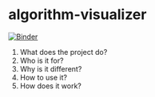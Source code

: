 # algorithm-visualizer
[![Binder](https://mybinder.org/badge_logo.svg)](https://mybinder.org/v2/gh/ShanaryS/algorithm-visualizer/master/)
1. What does the project do?
2. Who is it for?
3. Why is it different?
4. How to use it?
5. How does it work?
